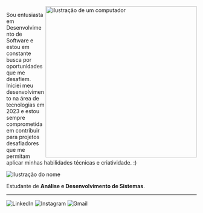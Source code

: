 <img src="https://raw.githubusercontent.com/MicaelliMedeiros/micaellimedeiros/master/image/computer-illustration.png" alt="ilustração de um computador" min-width="400px" max-width="400px" width="400px" align="right">

Sou entusiasta em Desenvolvimento de Software e estou em constante busca por oportunidades que me desafiem. Iniciei meu desenvolvimento na área de tecnologias em 2023 e estou sempre comprometida em contribuir para projetos desafiadores que me permitam aplicar minhas habilidades técnicas e criatividade. :)

<img src="https://img.shields.io/static/v1?label=Overview&message=Maria Clara&color=C05AC0&style=for-the-badge&logo=GitHub" alt="Ilustração do nome">

<p> Estudante de <strong>Análise e Desenvolvimento de Sistemas</strong>.</p>

<hr>

  <a title="LinkedIn">
  <img src="https://img.shields.io/badge/-Linkedin-0e76a8?style=flat-square&logo=Linkedin&logoColor=white&link=https://www.linkedin.com/in/maria-clara-prado-rodrigues-249233286/" alt="LinkedIn"/></a>

  <a title="Instagram">
  <img src="https://img.shields.io/badge/-Instagram-DF0174?style=flat-square&labelColor=DF0174&logo=instagram&logoColor=white&link=https://www.instagram.com/winterbona/" alt="Instagram"/></a>

  <a title="YouTube">
  <img src="https://img.shields.io/badge/-Youtube-FF0000?style=flat-square&labelColor=FF0000&logo=youtube&logoColor=white" alt="Gmail"/></a>
  
</p>
